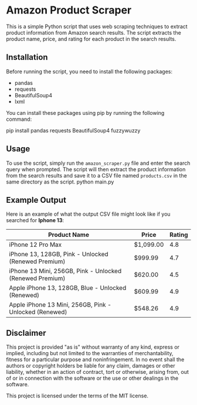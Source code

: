 # Amazon Product Scraper

This is a simple Python script that uses web scraping techniques to extract product information from Amazon search results. The script extracts the product name, price, and rating for each product in the search results.

## Installation

Before running the script, you need to install the following packages:

- pandas
- requests
- BeautifulSoup4
- lxml

You can install these packages using pip by running the following command:

pip install pandas requests BeautifulSoup4 fuzzywuzzy


## Usage

To use the script, simply run the `amazon_scraper.py` file and enter the search query when prompted. The script will then extract the product information from the search results and save it to a CSV file named `products.csv` in the same directory as the script.
python main.py


## Example Output

Here is an example of what the output CSV file might look like if you searched for **Iphone 13**:

| Product Name               | Price      | Rating |
|----------------------------|------------|--------|
| iPhone 12 Pro Max          | $1,099.00 | 4.8    |
| iPhone 13, 128GB, Pink - Unlocked (Renewed Premium)   | $999.99  | 4.7    |
| iPhone 13 Mini, 256GB, Pink - Unlocked (Renewed Premium)  | $620.00  | 4.5    |
| Apple iPhone 13, 128GB, Blue - Unlocked (Renewed)       | $609.99 | 4.9    |
| Apple iPhone 13 Mini, 256GB, Pink - Unlocked (Renewed) | $548.26  | 4.9    |

## Disclaimer

This project is provided "as is" without warranty of any kind, express or implied, including but not limited to the warranties of merchantability, fitness for a particular purpose and noninfringement. In no event shall the authors or copyright holders be liable for any claim, damages or other liability, whether in an action of contract, tort or otherwise, arising from, out of or in connection with the software or the use or other dealings in the software.

This project is licensed under the terms of the MIT license.
